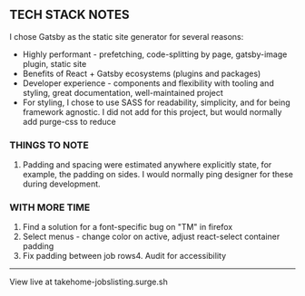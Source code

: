 ## TECH STACK NOTES

I chose Gatsby as the static site generator for several reasons:
  - Highly performant - prefetching, code-splitting by page, gatsby-image plugin, static site
  - Benefits of React + Gatsby ecosystems (plugins and packages)
  - Developer experience - components and flexibility with tooling and styling, great documentation, well-maintained project
  - For styling, I chose to use SASS for readability, simplicity, and for being framework agnostic. I did not add for this project, but would normally add purge-css to reduce

### THINGS TO NOTE
1. Padding and spacing were estimated anywhere explicitly state, for example, the padding on sides. I would normally ping designer for these during development.

### WITH MORE TIME
1. Find a solution for a font-specific bug on "TM" in firefox
2. Select menus - change color on active, adjust react-select container padding
3. Fix padding between job rows4. Audit for accessibility

---
View live at takehome-jobslisting.surge.sh
